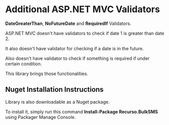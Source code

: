 # Additional ASP.NET MVC Validators

**DateGreaterThan**, **NoFutureDate** and **RequiredIf** Validators.

ASP.NET MVC doesn't have validators to check if date 1 is greater than date 2. 

It also doesn't have validator for checking if a date is in the future.

Also doesn't have validator to check if something is required if under certain condition.

This library brings those functionalities.

## Nuget Installation Instructions

Library is also downloadable as a Nuget package.

To install it, simply run this command **Install-Package Recurso.BulkSMS** using Packager Manage Console.
